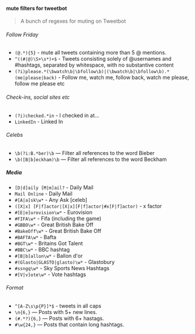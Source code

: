 #### mute filters for tweetbot

> A bunch of regexes for muting on Tweetbot


###### Follow Friday

+ `(@.*){5}` - mute all tweets containing more than 5 @ mentions.
+ `^((#|@)\S+\s*)+$` - Tweets consisting solely of @usernames and #hashtags, separated by whitespace, with no substantive content
+ `(?i)please.*(\bwatch\b|\bfollow\b)|(\bwatch\b|\bfollow\b).*(me|please|back)` - Follow me, watch me, follow back, watch me please, follow me please etc

###### Check-ins, social sites etc

+ `(?i)checked.*in` - I checked in at...
+ `LinkedIn` - Linked In

###### Celebs 

+ `\b(?i:B.*ber)\b` — Filter all references to the word Bieber
+ `\b([B|b]eckham)\b` — Filter all references to the word Beckham

##### Media
+ `[D|d]aily [M|m]ail?` - Daily Mail
+ `Mail Online` - Daily Mail
+ `#[A|a]sk\w*` - Any Ask [celeb] 
+ `([X|x] [F|f]actor|[X|x][F|f]actor|#x[F|f]actor)` - x factor
+ `#[E|e]urovision\w*` - Eurovision
+ `#FIFA\w*` - Fifa (including the game)
+ `#GBBO\w*` - Great British Bake Off
+ `#BakeOff\w*` - Great British Bake Off
+ `#BAFTA\w*` - Bafta
+ `#BGT\w*` - Britains Got Talent
+ `#BBC\w*` - BBC hashtag
+ `#[B|b]allon\w*` - Ballon d'or
+ `#(Glasto|GLASTO|glasto)\w*` - Glastobury
+ `#ssngq\w*` - Sky Sports News Hashtags
+ `#[V|v]ote\w*` - Vote hashtags

###### Format

+ `^[A-Z\s\p{P}]*$` - tweets in all caps
+ `\n{6,}` — Posts with 5+ new lines.
+ `(#.*?){6,}` — Posts with 6+ hastags.
+ `#\w{24,}` — Posts that contain long hashtags.
